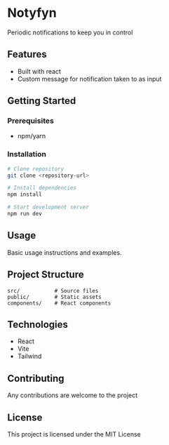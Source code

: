 # Notyfyn

Periodic notifications to keep you in control 

## Features

- Built with react 
- Custom message for notification taken to as input

## Getting Started

### Prerequisites
- npm/yarn

### Installation

```bash
# Clone repository
git clone <repository-url>

# Install dependencies
npm install

# Start development server
npm run dev
```

## Usage

Basic usage instructions and examples.

## Project Structure

```
src/           # Source files
public/        # Static assets
components/    # React components
```

## Technologies

- React
- Vite
- Tailwind 

## Contributing

Any contributions are welcome to the project

## License

This project is licensed under the MIT License 
